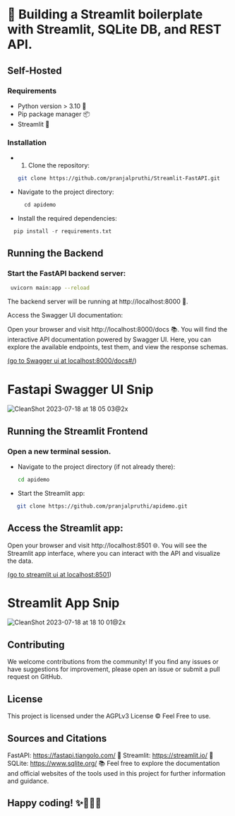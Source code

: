
# 🚀 Building a Streamlit boilerplate with Streamlit, SQLite DB, and REST API.


## Self-Hosted

### Requirements

- Python version > 3.10 🐍
- Pip package manager 📦
- Streamlit 🌟

### Installation

- 1. Clone the repository:

   ```bash
   git clone https://github.com/pranjalpruthi/Streamlit-FastAPI.git
  ```


- Navigate to the project directory:

  ```python
    cd apidemo
  ```
- Install the required dependencies:

```python
  pip install -r requirements.txt
  ```
## Running the Backend
### Start the FastAPI backend server:

  ```bash
   uvicorn main:app --reload
  ```

The backend server will be running at http://localhost:8000 🚀.

Access the Swagger UI documentation:

Open your browser and visit http://localhost:8000/docs 📚. You will find the interactive API documentation powered by Swagger UI. Here, you can explore the available endpoints, test them, and view the response schemas.

[(go to Swagger ui at localhost:8000/docs#/](http://localhost:8000/docs#/))

# Fastapi Swagger UI Snip
![CleanShot 2023-07-18 at 18 05 03@2x](https://github.com/pranjalpruthi/apidemo/assets/47497714/f5f9d329-b486-44e3-985d-146b87cf25b5)


## Running the Streamlit Frontend
### Open a new terminal session.

- Navigate to the project directory (if not already there):

  ```bash
  cd apidemo
  ```

- Start the Streamlit app:


```bash
   git clone https://github.com/pranjalpruthi/apidemo.git
  ```

## Access the Streamlit app:

Open your browser and visit http://localhost:8501 🌐. You will see the Streamlit app interface, where you can interact with the API and visualize the data.

[(go to streamlit ui at localhost:8501](http://localhost:8501))


# Streamlit App Snip
![CleanShot 2023-07-18 at 18 10 01@2x](https://github.com/pranjalpruthi/apidemo/assets/47497714/25ed66d4-2908-4868-a522-e8d20440c19c)


## Contributing
We welcome contributions from the community! If you find any issues or have suggestions for improvement, please open an issue or submit a pull request on GitHub.

## License
This project is licensed under the AGPLv3 License ©️ Feel Free to use.

## Sources and Citations
FastAPI: https://fastapi.tiangolo.com/ 🚀
Streamlit: https://streamlit.io/ 🌟
SQLite: https://www.sqlite.org/ 📚
Feel free to explore the documentation and official websites of the tools used in this project for further information and guidance.

## Happy coding! ✨🎉👩‍💻
